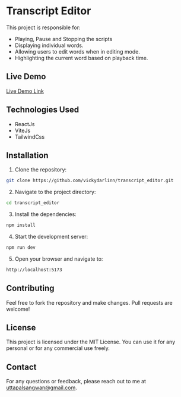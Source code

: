 # Transcript Editor

This project is responsible for:
- Playing, Pause and Stopping the scripts
- Displaying individual words.
- Allowing users to edit words when in editing mode.
- Highlighting the current word based on playback time.


## Live Demo

[Live Demo Link](https://transcript-editor-one.vercel.app/)

## Technologies Used

- ReactJs
- ViteJs
- TailwindCss


## Installation

1. Clone the repository:

```sh
git clone https://github.com/vickydarlinn/transcript_editor.git
```

2. Navigate to the project directory:

```sh
cd transcript_editor
```

3. Install the dependencies:

```sh
npm install
```

4. Start the development server:

```sh
npm run dev
```

5. Open your browser and navigate to:

```sh
http://localhost:5173
```


## Contributing

Feel free to fork the repository and make changes. Pull requests are welcome!

## License

This project is licensed under the MIT License. You can use it for any personal or for any commercial use freely.

## Contact

For any questions or feedback, please reach out to me at uttapalsangwan@gmail.com.
